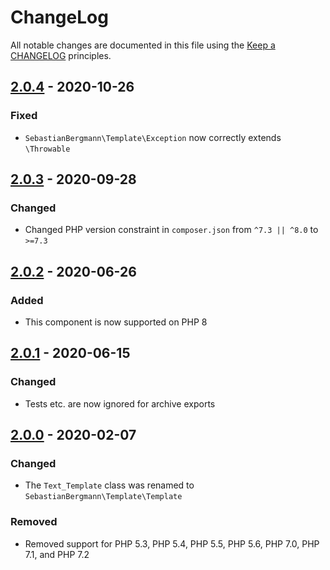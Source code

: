 # ChangeLog

All notable changes are documented in this file using the [Keep a CHANGELOG](http://keepachangelog.com/) principles.

## [2.0.4] - 2020-10-26

### Fixed

-   `SebastianBergmann\Template\Exception` now correctly extends `\Throwable`

## [2.0.3] - 2020-09-28

### Changed

-   Changed PHP version constraint in `composer.json` from `^7.3 || ^8.0` to `>=7.3`

## [2.0.2] - 2020-06-26

### Added

-   This component is now supported on PHP 8

## [2.0.1] - 2020-06-15

### Changed

-   Tests etc. are now ignored for archive exports

## [2.0.0] - 2020-02-07

### Changed

-   The `Text_Template` class was renamed to `SebastianBergmann\Template\Template`

### Removed

-   Removed support for PHP 5.3, PHP 5.4, PHP 5.5, PHP 5.6, PHP 7.0, PHP 7.1, and PHP 7.2

[2.0.4]: https://github.com/sebastianbergmann/php-text-template/compare/2.0.3...2.0.4
[2.0.3]: https://github.com/sebastianbergmann/php-text-template/compare/2.0.2...2.0.3
[2.0.2]: https://github.com/sebastianbergmann/php-text-template/compare/2.0.1...2.0.2
[2.0.1]: https://github.com/sebastianbergmann/php-text-template/compare/2.0.0...2.0.1
[2.0.0]: https://github.com/sebastianbergmann/php-text-template/compare/1.2.1...2.0.0
